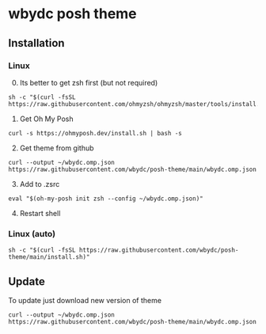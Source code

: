 # wbydc posh theme

## Installation

### Linux

0. Its better to get zsh first (but not required)

```shell
sh -c "$(curl -fsSL https://raw.githubusercontent.com/ohmyzsh/ohmyzsh/master/tools/install.sh)"
```

1. Get Oh My Posh

```shell
curl -s https://ohmyposh.dev/install.sh | bash -s
```

2. Get theme from github

```shell
curl --output ~/wbydc.omp.json https://raw.githubusercontent.com/wbydc/posh-theme/main/wbydc.omp.json 
```

3. Add to .zsrc

```shell
eval "$(oh-my-posh init zsh --config ~/wbydc.omp.json)"
```

4. Restart shell

### Linux (auto)

```shell
sh -c "$(curl -fsSL https://raw.githubusercontent.com/wbydc/posh-theme/main/install.sh)"
```

## Update

To update just download new version of theme

```shell
curl --output ~/wbydc.omp.json https://raw.githubusercontent.com/wbydc/posh-theme/main/wbydc.omp.json 
```

